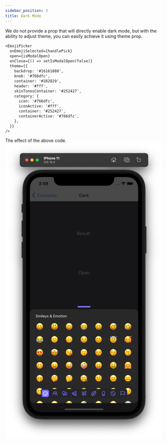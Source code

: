 ```yaml
---
sidebar_position: 3
title: Dark Mode
---
```


We do not provide a prop that will directly enable dark mode, but with the ability to adjust theme, you can easily achieve it
using theme prop.

```tsx
<EmojiPicker
  onEmojiSelected={handlePick}
  open={isModalOpen}
  onClose={() => setIsModalOpen(false)}
  theme={{
    backdrop: '#16161888',
    knob: '#766dfc',
    container: '#282829',
    header: '#fff',
    skinTonesContainer: '#252427',
    category: {
      icon: '#766dfc',
      iconActive: '#fff',
      container: '#252427',
      containerActive: '#766dfc',
    },
  }}
/>
```

The effect of the above code.
![The effect of the above code](../../../assets/img/dark-mode-preview.jpg)
